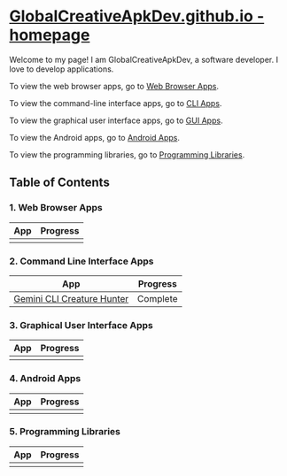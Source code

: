# [GlobalCreativeApkDev.github.io - homepage](https://GlobalCreativeApkDev.github.io/)

Welcome to my page! I am GlobalCreativeApkDev, a software developer. I love to
develop applications.

To view the web browser apps, go to [Web Browser Apps](https://globalcreativeapkdev.github.io/web-browser-apps/).

To view the command-line interface apps, go to [CLI Apps](https://globalcreativeapkdev.github.io/cli-apps/).

To view the graphical user interface apps, go to [GUI Apps](https://globalcreativeapkdev.github.io/gui-apps/).

To view the Android apps, go to [Android Apps](https://globalcreativeapkdev.github.io/android-apps/).

To view the programming libraries, go to [Programming Libraries](https://globalcreativeapkdev.github.io/programming-libraries/).

## Table of Contents

### 1. Web Browser Apps

| App | Progress | 
|-----|----------|
|     |          | 

### 2. Command Line Interface Apps

| App                                                                             | Progress | 
|---------------------------------------------------------------------------------|----------|
| [Gemini CLI Creature Hunter](cli-apps/gemini_cli_creature_hunter/index.html)    | Complete | 

### 3. Graphical User Interface Apps

| App | Progress | 
|-----|----------|
|     |          | 

### 4. Android Apps

| App | Progress | 
|-----|----------|
|     |          | 

### 5. Programming Libraries

| App | Progress | 
|-----|----------|
|     |          | 
